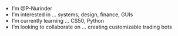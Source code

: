 - I’m @P-Nurinder
- I’m interested in ... systems, design, finance, GUIs
- I’m currently learning ... CS50, Python
- I’m looking to collaborate on ... creating customizable trading bots

<!---
P-Nurinder/P-Nurinder is a ✨ special ✨ repository because its `README.md` (this file) appears on your GitHub profile.
You can click the Preview link to take a look at your changes.
--->
